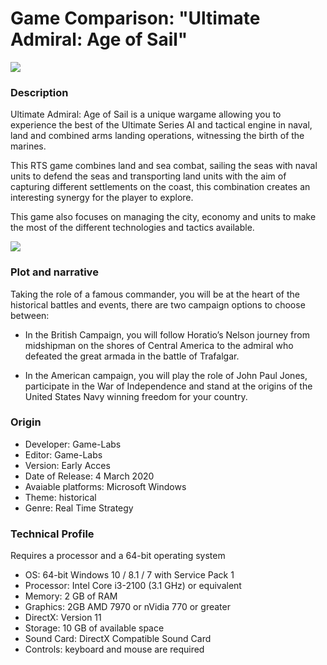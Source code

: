 # Game Comparison: "Ultimate Admiral: Age of Sail"

![](https://steamcdn-a.akamaihd.net/steam/apps/1069650/capsule_616x353.jpg?t=1583317396)

### Description
Ultimate Admiral: Age of Sail is a unique wargame allowing you to experience the best of the Ultimate Series AI and tactical engine in naval, land and combined arms landing operations, witnessing the birth of the marines.

This RTS game combines land and sea combat, sailing the seas with naval units to defend the seas and transporting land units with the aim of capturing different settlements on the coast, this combination creates an interesting synergy for the player to explore.

This game also focuses on managing the city, economy and units to make the most of the different technologies and tactics available.

![](https://i.ytimg.com/vi/FijDuN8xhhI/maxresdefault.jpg)


### Plot and narrative
Taking the role of a famous commander, you will be at the heart of the historical battles and events, there are two campaign options to choose between:

- In the British Campaign, you will follow Horatio’s Nelson journey from midshipman on the shores of Central America to the admiral who defeated the great armada in the battle of Trafalgar.

- In the American campaign, you will play the role of John Paul Jones, participate in the War of Independence and stand at the origins of the United States Navy winning freedom for your country.



### Origin
- Developer: Game-Labs
- Editor: Game-Labs
- Version: Early Acces
- Date of Release: 4 March 2020
- Avaiable platforms: Microsoft Windows
- Theme: historical
- Genre: Real Time Strategy


### Technical Profile
Requires a processor and a 64-bit operating system
- OS: 64-bit Windows 10 / 8.1 / 7 with Service Pack 1
- Processor: Intel Core i3-2100 (3.1 GHz) or equivalent
- Memory: 2 GB of RAM
- Graphics: 2GB AMD 7970 or nVidia 770 or greater
- DirectX: Version 11
- Storage: 10 GB of available space
- Sound Card: DirectX Compatible Sound Card
- Controls: keyboard and mouse are required


